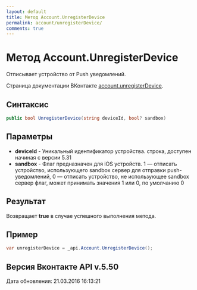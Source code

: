 ```yaml
---
layout: default
title: Метод Account.UnregisterDevice
permalink: account/unregisterDevice/
comments: true
---
```

# Метод Account.UnregisterDevice
Отписывает устройство от Push уведомлений.

Страница документации ВКонтакте [account.unregisterDevice](https://vk.com/dev/account.unregisterDevice).

## Синтаксис
``` csharp
public bool UnregisterDevice(string deviceId, bool? sandbox)
```

## Параметры
+ **deviceId** - Уникальный идентификатор устройства. строка, доступен начиная с версии 5.31
+ **sandbox** - Флаг предназначен для iOS устройств. 1 — отписать устройство, использующего sandbox сервер для отправки push-уведомлений, 0 — отписать устройство, не использующее sandbox сервер флаг, может принимать значения 1 или 0, по умолчанию 0

## Результат
Возвращает **true** в случае успешного выполнения метода.

## Пример
``` csharp
var unregisterDevice = _api.Account.UnregisterDevice();
```

## Версия Вконтакте API v.5.50
Дата обновления: 21.03.2016 16:13:21
